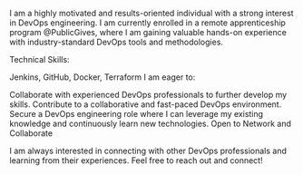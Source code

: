 I am a highly motivated and results-oriented individual with a strong interest in DevOps engineering. I am currently enrolled in a remote apprenticeship program @PublicGives, where I am gaining valuable hands-on experience with industry-standard DevOps tools and methodologies.

Technical Skills:

Jenkins,
GitHub,
Docker,
Terraform
I am eager to:

Collaborate with experienced DevOps professionals to further develop my skills.
Contribute to a collaborative and fast-paced DevOps environment.
Secure a DevOps engineering role where I can leverage my existing knowledge and continuously learn new technologies.
Open to Network and Collaborate

I am always interested in connecting with other DevOps professionals and learning from their experiences. Feel free to reach out and connect!
